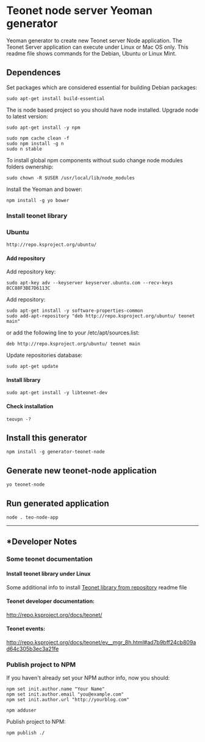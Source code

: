 # Teonet node server Yeoman generator

Yeoman generator to create new Teonet server Node application. The Teonet Server 
application can execute under Linux or Mac OS only. This readme file shows 
commands for the Debian, Ubuntu or Linux Mint.


## Dependences

Set packages which are considered essential for building Debian packages:

    sudo apt-get install build-essential

The is node based project so you should have node installed. Upgrade node to latest version:

    sudo apt-get install -y npm

    sudo npm cache clean -f
    sudo npm install -g n
    sudo n stable

To install global npm components without sudo change node modules folders ownership:

    sudo chown -R $USER /usr/local/lib/node_modules

Install the Yeoman and bower:

    npm install -g yo bower

### Install teonet library

### Ubuntu

    http://repo.ksproject.org/ubuntu/

#### Add repository

Add repository key:  

    sudo apt-key adv --keyserver keyserver.ubuntu.com --recv-keys 8CC88F3BE7D6113C
    
Add repository:    

    sudo apt-get install -y software-properties-common
    sudo add-apt-repository "deb http://repo.ksproject.org/ubuntu/ teonet main"
    
or add the following line to your /etc/apt/sources.list:  

    deb http://repo.ksproject.org/ubuntu/ teonet main
    
Update repositories database:    
    
    sudo apt-get update

#### Install library

    sudo apt-get install -y libteonet-dev

#### Check installation

    teovpn -?

## Install this generator

    npm install -g generator-teonet-node

## Generate new teonet-node application

    yo teonet-node
  
## Run generated application

    node . teo-node-app

<hr>

## *Developer Notes

### Some teonet documentation

#### Install teonet library under Linux

Some additional info to install [Teonet library from repository](https://gitlab.ksproject.org/teonet/teonet/blob/master/README.md#install-from-repositories-notes) readme file


#### Teonet developer documentation:  
http://repo.ksproject.org/docs/teonet/


#### Teonet events:  
http://repo.ksproject.org/docs/teonet/ev__mgr_8h.html#ad7b9bff24cb809ad64c305b3ec3a21fe


### Publish project to NPM

If you haven't already set your NPM author info, now you should:

    npm set init.author.name "Your Name"
    npm set init.author.email "you@example.com"
    npm set init.author.url "http://yourblog.com"
    
    npm adduser

Publish project to NPM:

    npm publish ./

